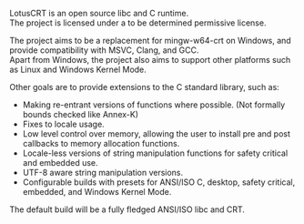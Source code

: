 LotusCRT is an open source libc and C runtime.  
The project is licensed under a to be determined permissive license.

The project aims to be a replacement for mingw-w64-crt on Windows, and provide compatibility with MSVC, Clang, and GCC.  
Apart from Windows, the project also aims to support other platforms such as Linux and Windows Kernel Mode.  

Other goals are to provide extensions to the C standard library, such as:

* Making re-entrant versions of functions where possible. (Not formally bounds checked like Annex-K)
* Fixes to locale usage.
* Low level control over memory, allowing the user to install pre and post callbacks to memory allocation functions.
* Locale-less versions of string manipulation functions for safety critical and embedded use.
* UTF-8 aware string manipulation versions.
* Configurable builds with presets for ANSI/ISO C, desktop, safety critical, embedded, and Windows Kernel Mode.

The default build will be a fully fledged ANSI/ISO libc and CRT.
